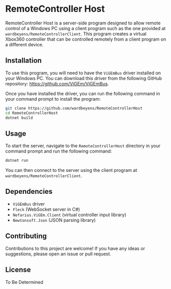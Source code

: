 # RemoteController Host

RemoteController Host is a server-side program designed to allow remote control of a Windows PC using a client program such as the one provided at `wardbeyens/RemoteControllerClient`. This program creates a virtual Xbox360 controller that can be controlled remotely from a client program on a different device.

## Installation

To use this program, you will need to have the `ViGEmBus` driver installed on your Windows PC. You can download this driver from the following GitHub repository: https://github.com/ViGEm/ViGEmBus.

Once you have installed the driver, you can run the following command in your command prompt to install the program:

```bash
git clone https://github.com/wardbeyens/RemoteControllerHost
cd RemoteControllerHost
dotnet build
```

## Usage

To start the server, navigate to the `RemoteControllerHost` directory in your command prompt and run the following command:

```bash
dotnet run
```

You can then connect to the server using the client program at `wardbeyens/RemoteControllerClient`.

## Dependencies

- `ViGEmBus` driver
- `Fleck` (WebSocket server in C#)
- `Nefarius.ViGEm.Client` (virtual controller input library)
- `Newtonsoft.Json` (JSON parsing library)

## Contributing

Contributions to this project are welcome! If you have any ideas or suggestions, please open an issue or pull request.

## License

To Be Determined
